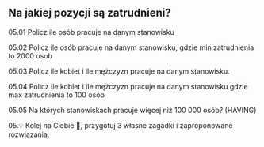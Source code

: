 ## Na jakiej pozycji są zatrudnieni?

05.01 Policz ile osób pracuje na danym stanowisku

05.02 Policz ile osób pracuje na danym stanowisku, gdzie min zatrudnienia to 2000 osob

05.03 Policz ile kobiet i ile mężczyzn pracuje na danym stanowisku.

05.04 Policz ile kobiet i ile mężczyzn pracuje na danym stanowisku gdzie max zatrudnienia to 100 osob

05.05 Na których stanowiskach pracuje więcej niż 100 000 osób? (HAVING)

05.:bulb: Kolej na Ciebie :thinking:, przygotuj 3 własne zagadki i zaproponowane rozwiązania.
